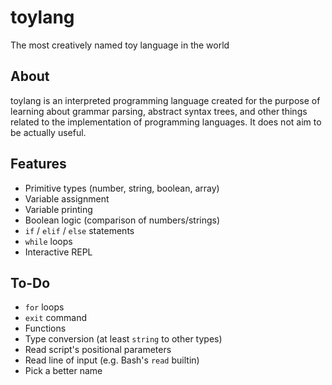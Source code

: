 # toylang
The most creatively named toy language in the world

## About

toylang is an interpreted programming language created for the purpose of learning about grammar parsing,
abstract syntax trees, and other things related to the implementation of programming languages. It does not
aim to be actually useful.

## Features

* Primitive types (number, string, boolean, array)
* Variable assignment
* Variable printing
* Boolean logic (comparison of numbers/strings)
* `if` / `elif` / `else` statements
* `while` loops
* Interactive REPL

## To-Do
* `for` loops
* `exit` command
* Functions
* Type conversion (at least `string` to other types)
* Read script's positional parameters
* Read line of input (e.g. Bash's `read` builtin)
* Pick a better name
